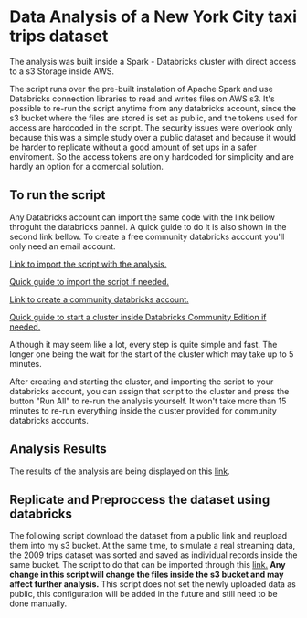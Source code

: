 # Data Analysis of a New York City taxi trips dataset

The analysis was built inside a Spark - Databricks cluster with direct access to a s3 Storage inside AWS.

The script runs over the pre-built instalation of Apache Spark and use Databricks connection libraries to read and writes files on AWS s3. It's possible to re-run the script anytime from any databricks account, since the s3 bucket where the files are stored is set as public, and the tokens used for access are hardcoded in the script.
The security issues were overlook only because this was a simple study over a public dataset and because it would be harder to replicate without a good amount of set ups in a safer enviroment. So the access tokens are only hardcoded for simplicity and are hardly an option for a comercial solution.

## To run the script

Any Databricks account can import the same code with the link bellow throguht the databricks pannel. A quick guide to do it is also shown in the second link bellow. To create a free community databricks account you'll only need an email account. 

<a href="https://databricks-prod-cloudfront.cloud.databricks.com/public/4027ec902e239c93eaaa8714f173bcfc/1536705237491348/498675988431179/6882450809162848/latest.html">Link to import the script with the analysis.</a> 

<a href="https://docs.databricks.com/user-guide/notebooks/notebook-manage.html#import-a-notebook">Quick guide to import the script if needed.</a>

<a href="https://databricks.com/signup/signup-community">Link to create a community databricks account.</a>

<a href="https://docs.databricks.com/getting-started/quick-start.html#step-2-create-a-cluster">Quick guide to start a cluster inside Databricks Community Edition if needed.</a>

Although it may seem like a lot, every step is quite simple and fast. The longer one being the wait for the start of the cluster which may take up to 5 minutes.

After creating and starting the cluster, and importing the script to your databricks account, you can assign that script to the cluster and press the button "Run All" to re-run the analysis yourself. It won't take more than 15 minutes to re-run everything inside the cluster provided for community databricks accounts.

## Analysis Results

The results of the analysis are being displayed on this <a href="https://databricks-prod-cloudfront.cloud.databricks.com/public/4027ec902e239c93eaaa8714f173bcfc/1536705237491348/498675988431179/6882450809162848/latest.html">link</a>.

## Replicate and Preproccess the dataset using databricks

The following script download the dataset from a public link and reupload them into my s3 bucket. At the same time, to simulate a real streaming data, the 2009 trips dataset was sorted and saved as individual records inside the same bucket. The script to do that can be imported through this <a href="https://databricks-prod-cloudfront.cloud.databricks.com/public/4027ec902e239c93eaaa8714f173bcfc/1536705237491348/3558946588555567/6882450809162848/latest.html">link.</a> <strong> Any change in this script will change the files inside the s3 bucket and may affect further analysis.</strong> 
This script does not set the newly uploaded data as public, this configuration will be added in the future and still need to be done manually.
